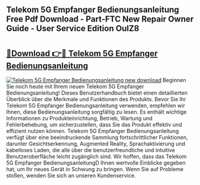 ## Telekom 5G Empfanger Bedienungsanleitung Free Pdf Download - Part-FTC New Repair Owner Guide - User Service Edition OulZ8

# <h2><a href="http://df4u9d.blite.top/?on=Telekom+5G+Empfanger+Bedienungsanleitung">🔗Download 👉🔴 Telekom 5G Empfanger Bedienungsanleitung</a></h2>

[![Telekom 5G Empfanger Bedienungsanleitung new download](https://i.imgur.com/lujVjoI.png)](http://df4u9d.blite.top/?on=Telekom+5G+Empfanger+Bedienungsanleitung)
Beginnen Sie noch heute mit Ihrem neuen Telekom 5G Empfanger Bedienungsanleitung! Dieses Benutzerhandbuch bietet einen detaillierten Überblick über die Merkmale und Funktionen des Produkts. Bevor Sie Ihr Telekom 5G Empfanger Bedienungsanleitung verwenden, empfehlen wir Ihnen, diese Bedienungsanleitung sorgfältig zu lesen. Es enthält wichtige Informationen zu Produkteinrichtung, Betrieb, Wartung und Fehlerbehebung, um sicherzustellen, dass Sie das Produkt effektiv und effizient nutzen können. Telekom 5G Empfanger Bedienungsanleitung verfügt über eine beeindruckende Sammlung fortschrittlicher Funktionen, darunter Gesichtserkennung, Augmented Reality, Sprachaktivierung und kabelloses Laden, die alle über die benutzerfreundliche und intuitive Benutzeroberfläche leicht zugänglich sind. Wir hoffen, dass das Telekom 5G Empfanger BedienungsanleitungD Ihnen wertvolle Einblicke gegeben hat, um Ihr neues Gerät in Schwung zu bringen. Wenn Sie auf Probleme stoßen, wenden Sie sich an unseren Kundenservice.
